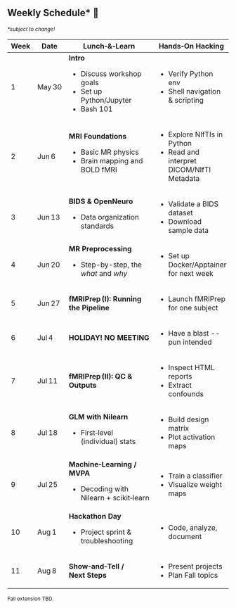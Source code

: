 ## Weekly Schedule*  📅
<sub>*\*subject to change!*<sub> 

| Week | Date    | Lunch‑&‑Learn                                                                          | Hands‑On Hacking                                          |
| ---- | ------- | -------------------------------------------------------------------------------------- | --------------------------------------------------------- |
| 1    | May 30  | **Intro** <div><ul><li>Discuss workshop goals</li><li>Set up Python/Jupyter</li><li>Bash 101</li></ul></div> | <ul><li>Verify Python env</li><li>Shell navigation & scripting</li></ul> |
| 2    | Jun 6   | **MRI Foundations** <ul><li>Basic MR physics</li><li>Brain mapping and BOLD fMRI</li></ul>         | <ul><li>Explore NIfTIs in Python</li><li>Read and interpret DICOM/NIfTI Metadata</li></ul> |
| 3    | Jun 13  | **BIDS & OpenNeuro** <ul><li>Data organization standards</li></ul>                               | <ul><li>Validate a BIDS dataset</li><li>Download sample data</li></ul> |
| 4    | Jun 20  | **MR Preprocessing** <ul><li>Step-by-step, the *what* and *why*</li></ul>                             | <ul><li>Set up Docker/Apptainer for next week</li></ul> |
| 5    | Jun 27  | **fMRIPrep (I): Running the Pipeline**                                                   | <ul><li>Launch fMRIPrep for one subject</li></ul> |
| 6    | Jul 4   | **HOLIDAY! NO MEETING**                                                                | <ul><li>Have a blast -- pun intended</li></ul> |
| 7    | Jul 11  | **fMRIPrep (II): QC & Outputs**                                                          | <ul><li>Inspect HTML reports</li><li>Extract confounds</li></ul> |
| 8    | Jul 18  | **GLM with Nilearn** <ul><li>First‑level (individual) stats</li></ul>                             | <ul><li>Build design matrix</li><li>Plot activation maps</li></ul> |
| 9    | Jul 25  | **Machine‑Learning / MVPA** <ul><li>Decoding with Nilearn + scikit‑learn</li></ul>                | <ul><li>Train a classifier</li><li>Visualize weight maps</li></ul> |
| 10   | Aug 1   | **Hackathon Day** <ul><li>Project sprint & troubleshooting</li></ul>                              | <ul><li>Code, analyze, document</li></ul>                                 |
| 11   | Aug 8   | **Show‑and‑Tell / Next Steps**                                                         | <ul><li>Present projects</li><li>Plan Fall topics</li></ul>                  |

<sub>Fall extension TBD.</sub>
